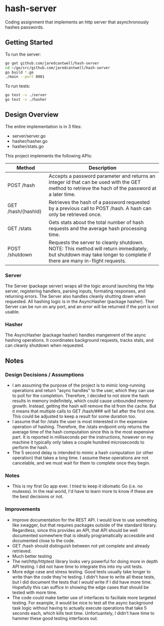 # hash-server
Coding assignment that implements an http server that asynchronously hashes passwords.

## Getting Started
To run the server:

```bash
go get github.com/jaredcantwell/hash-server
cd ~/go/src/github.com/jaredcantwell/hash-server
go build *.go
./main --port 8081
```

To run tests:

```bash
go test -v ./server
go test -v ./hasher
```

## Design Overview
The entire implementation is in 3 files:
 - server/server.go
 - hasher/hasher.go
 - hasher/stats.go

This project implements the following APIs:

Method | Description
-------|------------
POST /hash | Accepts a password parameter and returns an integer id that can be used with the GET method to retrieve the hach of the password at a later time.
GET /hash/{hashId} | Retrieves the hash of a password requested by a previous call to POST /hash. A hash can only be retrieved once.
GET /stats | Gets stats about the total number of hash requests and the average hash processing time.
POST /shutdown | Requests the server to cleanly shutdown.  NOTE: This method will return immediately, but shutdown may take longer to complete if there are many in-flight requests.

### Server
The Server (package server) wraps all the logic around launching the http server, registering handlers, parsing inputs, formating responses, and returning errors.  The Server also handles cleanly shutting down when requested.  All hashing logic is in the AsyncHasher (package hasher).  Ther Server can be run on any port, and an error will be returned if the port is not usable.

### Hasher
The AsyncHasher (package hasher) handles mangement of the async hashing operations.  It coordinates background requests, tracks stats, and can cleanly shutdown when requested.

## Notes
### Design Decisions / Assumptions
 - I am assuming the purpose of the project is to mimic long-running operations and return "async handles" to the user, which they can use to poll for the completion.  Therefore, I decided to not store the hash results in memory indefinitely, which could cause unbounded memory growth.  Instead, getting the hash will remove the id from the cache.  But it means that multiple calls to GET /hash/### will fail after the first one.  This could be adjusted to keep a result for some duration too.
 - I assume that for /stats the user is most interested in the expensive operation of hashing.  Therefore, the /stats endpoint only returns the average time of the hash computation since this is the most expensive part. It is reported in milliseconds per the instructions, however on my machine it typically only takes a couple hundred microseconds to perform the hash.
 - The 5 second delay is intended to mimic a hash computation (or other operation) that takes a long time.  I assume these operations are not cancelable, and we must wait for them to complete once they begin.

### Notes
 - This is my first Go app ever.  I tried to keep it idiomatic Go (i.e. no mutexes).  In the real world, I'd have to learn more to know if these are the best decisions or not.

### Improvements
 - Improve documentation for the REST API.  I would love to use something like swagger, but that requires packages outside of the standard library.  Regardless, since this provides an API, that API should be well documented somewhere that is ideally programatically accessbile and documented close to the code.
 - GET /hash should distinguish between not yet complete and already retrieved.
 - Much better testing
  - The net/http/httptest library looks very powerful for doing more in depth API testing.  I did not have time to integrate this into my unit tests.
  - More edge case and stress testing.  Good tests usually take longer to write than the code they're testing.  I didn't have to write all these tests, but I did document the tests that I _would_ write if I did have more time.  Hopefully this can suffice in showing the edge cases that should be tested with more time.
  - The code could make better use of interfaces to faciliate more targeted testing.  For example, it would be nice to test all the async background task logic without having to actually execute operations that take 5 seconds each, which kills test time.  Unfortuantely, I didn't have time to hammer these good testing interfaces out.

